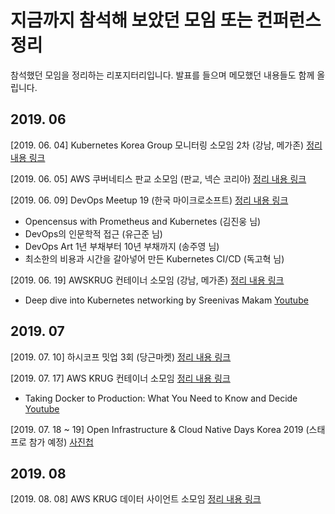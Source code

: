 # 지금까지 참석해 보았던 모임 또는 컨퍼런스 정리

참석했던 모임을 정리하는 리포지터리입니다. 발표를 들으며 메모했던 내용들도 함께 올립니다.

## 2019. 06

[2019. 06. 04] Kubernetes Korea Group 모니터링 소모임 2차 (강남, 메가존) [정리 내용 링크](https://github.com/alicek106/attended-meetup/blob/master/memo/20190604)

[2019. 06. 05] AWS 쿠버네티스 판교 소모임 (판교, 넥슨 코리아) [정리 내용 링크](https://github.com/alicek106/attended-meetup/blob/master/memo/20190605)

[2019. 06. 09] DevOps Meetup 19 (한국 마이크로소프트) [정리 내용 링크](https://github.com/alicek106/attended-meetup/blob/master/memo/20190609)
- Opencensus with Prometheus and Kubernetes (김진웅 님)
- DevOps의 인문학적 접근 (유근준 님)
- DevOps Art 1년 부채부터 10년 부채까지 (송주영 님)
- 최소한의 비용과 시간을 갈아넣어 만든 Kubernetes CI/CD (독고혁 님)

[2019. 06. 19] AWSKRUG 컨테이너 소모임 (강남, 메가존) [정리 내용 링크](https://github.com/alicek106/attended-meetup/blob/master/memo/20190619)
- Deep dive into Kubernetes networking by Sreenivas Makam [Youtube](https://www.youtube.com/watch?v=NUt9VVG_gac)

## 2019. 07
[2019. 07. 10] 하시코프 밋업 3회 (당근마켓) [정리 내용 링크](https://github.com/alicek106/attended-meetup/blob/master/memo/20190710)

[2019. 07. 17] AWS KRUG 컨테이너 소모임 [정리 내용 링크](https://github.com/alicek106/attended-meetup/blob/master/memo/20190717)
- Taking Docker to Production: What You Need to Know and Decide [Youtube](https://www.youtube.com/watch?v=6jT83lT6TU8)

[2019. 07. 18 ~ 19] Open Infrastructure & Cloud Native Days Korea 2019 (스태프로 참가 예정) [사진첩](https://blog.naver.com/alice_k106/221590995756)


## 2019. 08
[2019. 08. 08] AWS KRUG 데이터 사이언트 소모임 [정리 내용 링크](https://github.com/alicek106/attended-meetup/blob/master/memo/20190808)
